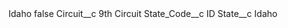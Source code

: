 <?xml version="1.0" encoding="UTF-8"?>
<CustomMetadata xmlns="http://soap.sforce.com/2006/04/metadata" xmlns:xsi="http://www.w3.org/2001/XMLSchema-instance" xmlns:xsd="http://www.w3.org/2001/XMLSchema">
    <label>Idaho</label>
    <protected>false</protected>
    <values>
        <field>Circuit__c</field>
        <value xsi:type="xsd:string">9th Circuit</value>
    </values>
    <values>
        <field>State_Code__c</field>
        <value xsi:type="xsd:string">ID</value>
    </values>
    <values>
        <field>State__c</field>
        <value xsi:type="xsd:string">Idaho</value>
    </values>
</CustomMetadata>
